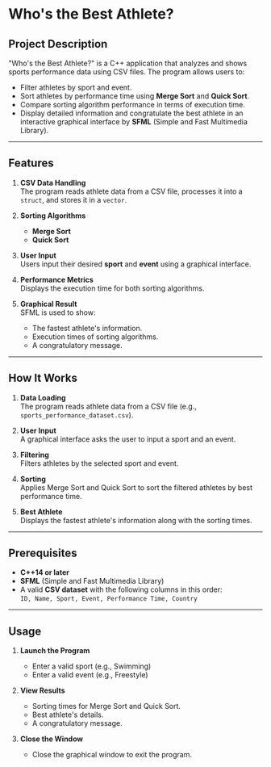 # Who's the Best Athlete?

## Project Description
"Who's the Best Athlete?" is a C++ application that analyzes and shows sports performance data using CSV files. The program allows users to:
- Filter athletes by sport and event.
- Sort athletes by performance time using **Merge Sort** and **Quick Sort**.
- Compare sorting algorithm performance in terms of execution time.
- Display detailed information and congratulate the best athlete in an interactive graphical interface by **SFML** (Simple and Fast Multimedia Library).

---

## Features
1. **CSV Data Handling**  
   The program reads athlete data from a CSV file, processes it into a `struct`, and stores it in a `vector`.

2. **Sorting Algorithms**
   - **Merge Sort**
   - **Quick Sort**

3. **User Input**  
   Users input their desired **sport** and **event** using a graphical interface.

4. **Performance Metrics**  
   Displays the execution time for both sorting algorithms.

5. **Graphical Result**  
   SFML is used to show:
   - The fastest athlete's information.
   - Execution times of sorting algorithms.
   - A congratulatory message.

---

## How It Works
1. **Data Loading**  
   The program reads athlete data from a CSV file (e.g., `sports_performance_dataset.csv`).
   
3. **User Input**  
   A graphical interface asks the user to input a sport and an event.

4. **Filtering**  
   Filters athletes by the selected sport and event.

5. **Sorting**  
   Applies Merge Sort and Quick Sort to sort the filtered athletes by best performance time.

6. **Best Athlete**  
   Displays the fastest athlete's information along with the sorting times.

---

## Prerequisites
   - **C++14 or later**
   - **SFML** (Simple and Fast Multimedia Library)
   - A valid **CSV dataset** with the following columns in this order:  
     `ID, Name, Sport, Event, Performance Time, Country`

---

## Usage
1. **Launch the Program**  
   - Enter a valid sport (e.g., Swimming)
   - Enter a valid event (e.g., Freestyle)

3. **View Results**
   -  Sorting times for Merge Sort and Quick Sort.
   -  Best athlete's details.
   -  A congratulatory message.
   
4. **Close the Window**
   - Close the graphical window to exit the program.
 
